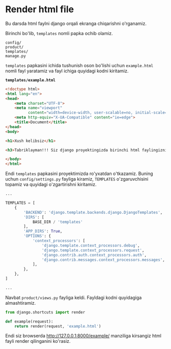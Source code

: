 # Render html file

Bu darsda html faylni django orqali ekranga chiqarishni o'rganamiz.

Birinchi bo'lib, `templates` nomli papka ochib olamiz.

```text {3}
config/
product/
templates/
manage.py
```

`templates` papkasini ichida tushunish oson bo'lishi uchun `example.html` nomli fayl yaratamiz va fayl ichiga quyidagi
kodni kiritamiz.

**`templates/example.html`**

```html
<!doctype html>
<html lang="en">
<head>
    <meta charset="UTF-8">
    <meta name="viewport"
          content="width=device-width, user-scalable=no, initial-scale=1.0, maximum-scale=1.0, minimum-scale=1.0">
    <meta http-equiv="X-UA-Compatible" content="ie=edge">
    <title>Document</title>
</head>
<body>

<h1>Xush kelibsiz</h1>

<h3>Tabriklayman!!! Siz django proyektingizda birinchi html faylingizni render qildingiz.</h3>

</body>
</html>
```

Endi `templates` papkasini proyektimizda ro'yxatdan o'tkazamiz. Buning uchun `config/settings.py` fayliga kiramiz,
`TEMPLATES` o'zgaruvchisini topamiz va quyidagi o'zgartirishni kiritamiz.

```python {6-8}
...

TEMPLATES = [
    {
        'BACKEND': 'django.template.backends.django.DjangoTemplates',
        'DIRS': [
            BASE_DIR / 'templates'
        ],
        'APP_DIRS': True,
        'OPTIONS': {
            'context_processors': [
                'django.template.context_processors.debug',
                'django.template.context_processors.request',
                'django.contrib.auth.context_processors.auth',
                'django.contrib.messages.context_processors.messages',
            ],
        },
    },
]

...
```

Navbat `product/views.py` fayliga keldi. Fayldagi kodni quyidagiga almashtiramiz.

```python
from django.shortcuts import render

def example(request):
    return render(request, 'example.html')
```

Endi siz browserda http://127.0.0.1:8000/example/ manziliga kirsangiz html fayli render qilinganini ko'rasiz.
